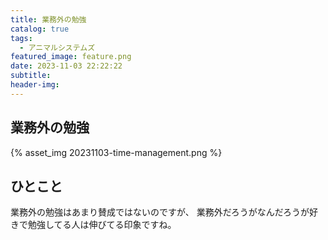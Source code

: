 ```yaml
---
title: 業務外の勉強
catalog: true
tags:
  - アニマルシステムズ
featured_image: feature.png
date: 2023-11-03 22:22:22
subtitle:
header-img:
---
```



## 業務外の勉強

{% asset_img 20231103-time-management.png %}

## ひとこと
業務外の勉強はあまり賛成ではないのですが、
業務外だろうがなんだろうが好きで勉強してる人は伸びてる印象ですね。
